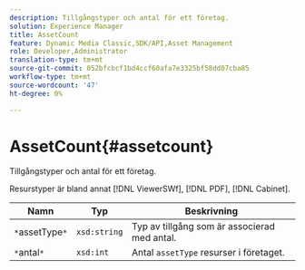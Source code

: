 ```yaml
---
description: Tillgångstyper och antal för ett företag.
solution: Experience Manager
title: AssetCount
feature: Dynamic Media Classic,SDK/API,Asset Management
role: Developer,Administrator
translation-type: tm+mt
source-git-commit: 052bfcbcf1bd4ccf60afa7e3325bf58dd07cba85
workflow-type: tm+mt
source-wordcount: '47'
ht-degree: 0%

---
```



# AssetCount{#assetcount}

Tillgångstyper och antal för ett företag.

Resurstyper är bland annat [!DNL ViewerSWf], [!DNL PDF], [!DNL Cabinet].

| Namn | Typ | Beskrivning |
|---|---|---|
| `*`assetType`*` | `xsd:string` | Typ av tillgång som är associerad med antal. |
| `*`antal`*` | `xsd:int` | Antal `assetType` resurser i företaget. |

